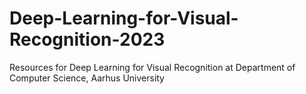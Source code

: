 # Deep-Learning-for-Visual-Recognition-2023
Resources for Deep Learning for Visual Recognition at Department of Computer Science, Aarhus University
